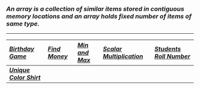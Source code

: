 ### _An array is a collection of similar items stored in contiguous memory locations and an array holds fixed number of items of same type._
---
|[_Birthday Game_](Solution/Birthday_Game.py)|[_Find Money_](Solution/Find_Money.py)|[_Min and Max_](Solution/Min_and_Max.py)|[_Scalar Multiplication_ ](Solution/Scalar_Multiplication.py)|[_Students Roll Number_ ](Solution/Students_Roll_Number.py)|
|:---|:---|:---|:---|:---|
| **[_Unique Color Shirt_](Solution/Unique_Color_Shirt.py)**|
